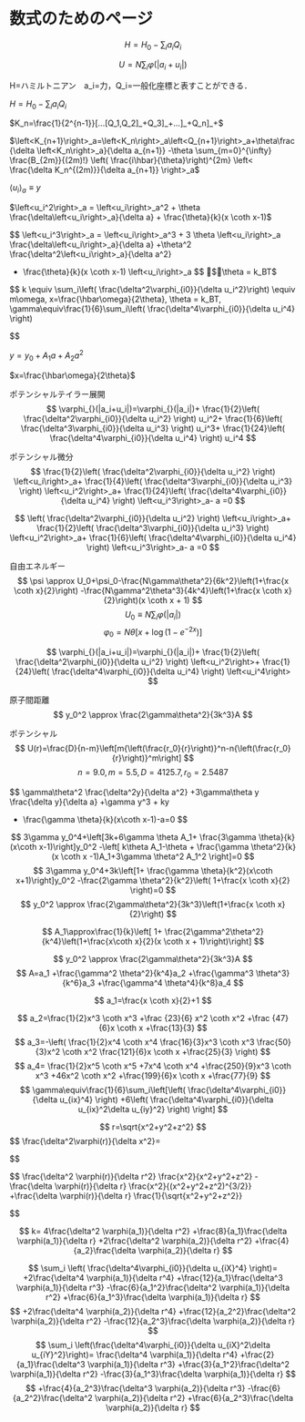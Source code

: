 # 数式のためのページ


$$
H=H_0-\sum_{i}a_iQ_i
$$

$$
U=N\sum_{i}\varphi_{}(|a_i+u_i|)
$$

H=ハミルトニアン　a_i=力，Q_i=一般化座標と表すことができる．

$H=H_0-\sum_{i}a_iQ_i$

$K_n=\frac{1}{2^{n-1}}[...[Q_1,Q_2]_+Q_3]_+...]_+Q_n]_+$

$\left<K_{n+1}\right>_a=\left<K_n\right>_a\left<Q_{n+1}\right>_a+\theta\frac{\delta \left<K_n\right>_a}{\delta a_{n+1}}
-\theta \sum_{m=0}^{\infty} \frac{B_{2m}}{(2m)!} \left( \frac{i\hbar}{\theta}\right)^{2m} \left< \frac{\delta K_n^{(2m)}}{\delta a_{n+1}} \right>_a$


$\left<u_i\right>_a \equiv y$

$\left<u_i^2\right>_a = \left<u_i\right>_a^2 + \theta \frac{\delta\left<u_i\right>_a}{\delta a} + \frac{\theta}{k}(x \coth x-1)$

$$
\left<u_i^3\right>_a = \left<u_i\right>_a^3 + 3 \theta \left<u_i\right>_a \frac{\delta\left<u_i\right>_a}{\delta a}
+\theta^2 \frac{\delta^2\left<u_i\right>_a}{\delta a^2}
+ \frac{\theta}{k}(x \coth x-1) \left<u_i\right>_a
$$
$\theta = k_BT$

$$
k \equiv
\sum_i\left( \frac{\delta^2\varphi_{i0}}{\delta u_i^2}\right)
\equiv
m\omega,
x=\frac{\hbar\omega}{2\theta},
\theta = k_BT,
\gamma\equiv\frac{1}{6}\sum_i\left( \frac{\delta^4\varphi_{i0}}{\delta u_i^4} \right)

$$

$y=y_0+A_1a+A_2a^2$

$x=\frac{\hbar\omega}{2\theta}$

ポテンシャルテイラー展開
$$
\varphi_{}(|a_i+u_i|)=\varphi_{}(|a_i|)+
\frac{1}{2}\left( \frac{\delta^2\varphi_{i0}}{\delta u_i^2} \right) u_i^2+
\frac{1}{6}\left( \frac{\delta^3\varphi_{i0}}{\delta u_i^3} \right) u_i^3+
\frac{1}{24}\left( \frac{\delta^4\varphi_{i0}}{\delta u_i^4} \right) u_i^4
$$

ポテンシャル微分
$$
\frac{1}{2}\left( \frac{\delta^2\varphi_{i0}}{\delta u_i^2} \right) \left<u_i\right>_a+
\frac{1}{4}\left( \frac{\delta^3\varphi_{i0}}{\delta u_i^3} \right) \left<u_i^2\right>_a+
\frac{1}{24}\left( \frac{\delta^4\varphi_{i0}}{\delta u_i^4} \right) \left<u_i^3\right>_a- a =0
$$

$$
\left( \frac{\delta^2\varphi_{i0}}{\delta u_i^2} \right) \left<u_i\right>_a+
\frac{1}{2}\left( \frac{\delta^3\varphi_{i0}}{\delta u_i^3} \right) \left<u_i^2\right>_a+
\frac{1}{6}\left( \frac{\delta^4\varphi_{i0}}{\delta u_i^4} \right) \left<u_i^3\right>_a- a =0
$$

自由エネルギー
$$
\psi \approx U_0+\psi_0-\frac{N\gamma\theta^2}{6k^2}\left(1+\frac{x \coth x}{2}\right)
-\frac{N\gamma^2\theta^3}{4k^4}\left(1+\frac{x \coth x}{2}\right)(x \coth x + 1)
$$
$$
U_0\equiv N\sum_i\varphi_{}(|a_i|)
$$
$$
\varphi_0 = N\theta[x+\log{(1-e^{-2x})}]
$$

$$
\varphi_{}(|a_i+u_i|)=\varphi_{}(|a_i|)+
\frac{1}{2}\left( \frac{\delta^2\varphi_{i0}}{\delta u_i^2} \right) \left<u_i^2\right>+
\frac{1}{24}\left( \frac{\delta^4\varphi_{i0}}{\delta u_i^4} \right) \left<u_i^4\right>
$$

原子間距離
$$
y_0^2 \approx \frac{2\gamma\theta^2}{3k^3}A
$$

ポテンシャル
$$
U(r)=\frac{D}{n-m}\left[m{\left(\frac{r_0}{r}\right)}^n-n{\left(\frac{r_0}{r}\right)}^m\right]
$$
$$
n=9.0, m=5.5, D=4125.7, r_0=2.5487
$$

$$
\gamma\theta^2 \frac{\delta^2y}{\delta a^2}
+3\gamma\theta y \frac{\delta y}{\delta a}
+\gamma y^3 + ky
+ \frac{\gamma \theta}{k}(x\coth x-1)-a=0
$$

$$
3\gamma y_0^4+\left[3k+6\gamma \theta A_1+
  \frac{3\gamma \theta}{k}(x\coth x-1)\right]y_0^2
  -\left[ k\theta A_1-\theta + \frac{\gamma \theta^2}{k}(x \coth x -1)A_1+3\gamma \theta^2 A_1^2
   \right]=0
$$
$$
3\gamma y_0^4+3k\left[1+ \frac{\gamma \theta}{k^2}(x\coth x+1)\right]y_0^2
  -\frac{2\gamma \theta^2}{k^2}\left(
    1+\frac{x \coth x}{2}
   \right)=0
$$
$$
y_0^2 \approx \frac{2\gamma\theta^2}{3k^3}\left(1+\frac{x \coth x}{2}\right)
$$

$$
A_1\approx\frac{1}{k}\left[ 1+ \frac{2\gamma^2\theta^2}{k^4}\left(1+\frac{x\coth x}{2}(x \coth x + 1)\right)\right]
$$

$$
y_0^2 \approx \frac{2\gamma\theta^2}{3k^3}A
$$
$$
A=a_1
+\frac{\gamma^2 \theta^2}{k^4}a_2
+\frac{\gamma^3 \theta^3}{k^6}a_3
+\frac{\gamma^4 \theta^4}{k^8}a_4
$$

$$
a_1=\frac{x \coth x}{2}+1
$$

$$
a_2=\frac{1}{2}x^3 \coth x^3
+\frac {23}{6} x^2 \coth x^2
+\frac {47}{6}x \coth x
+\frac{13}{3}
$$
$$
a_3=-\left(
\frac{1}{2}x^4 \coth x^4
\frac{16}{3}x^3 \coth x^3
\frac{50}{3}x^2 \coth x^2
\frac{121}{6}x \coth x
+\frac{25}{3}
\right)
$$
$$
a_4=
\frac{1}{2}x^5 \coth x^5
+7x^4 \coth x^4
+\frac{250}{9}x^3 \coth x^3
+46x^2 \coth x^2
+\frac{199}{6}x \coth x
+\frac{77}{9}
$$
$$
\gamma\equiv\frac{1}{6}\sum_i\left[\left( \frac{\delta^4\varphi_{i0}}{\delta u_{ix}^4} \right)
+6\left( \frac{\delta^4\varphi_{i0}}{\delta u_{ix}^2\delta u_{iy}^2} \right)
\right]
$$

$$
r=\sqrt{x^2+y^2+z^2}
$$
$$
  \frac{\delta^2\varphi(r)}{\delta x^2}=


$$

$$
\frac{\delta^2 \varphi(r)}{\delta r^2} \frac{x^2}{x^2+y^2+z^2}
-\frac{\delta \varphi(r)}{\delta r} \frac{x^2}{(x^2+y^2+z^2)^{3/2}}
+\frac{\delta \varphi(r)}{\delta r} \frac{1}{\sqrt{x^2+y^2+z^2}}

$$

$$
k=
4\frac{\delta^2 \varphi(a_1)}{\delta r^2}
+\frac{8}{a_1}\frac{\delta \varphi(a_1)}{\delta r}
+2\frac{\delta^2 \varphi(a_2)}{\delta r^2}
+\frac{4}{a_2}\frac{\delta \varphi(a_2)}{\delta r}
$$

$$
\sum_i \left( \frac{\delta^4\varphi_{i0}}{\delta u_{iX}^4} \right)=
+2\frac{\delta^4 \varphi(a_1)}{\delta r^4}
+\frac{12}{a_1}\frac{\delta^3 \varphi(a_1)}{\delta r^3}
-\frac{6}{a_1^2}\frac{\delta^2 \varphi(a_1)}{\delta r^2}
+\frac{6}{a_1^3}\frac{\delta \varphi(a_1)}{\delta r}
$$
$$
+2\frac{\delta^4 \varphi(a_2)}{\delta r^4}
+\frac{12}{a_2^2}\frac{\delta^2 \varphi(a_2)}{\delta r^2}
-\frac{12}{a_2^3}\frac{\delta \varphi(a_2)}{\delta r}
$$
$$
\sum_i \left(\frac{\delta^4\varphi_{i0}}{\delta u_{iX}^2\delta u_{iY}^2}\right)=
\frac{\delta^4 \varphi(a_1)}{\delta r^4}
+\frac{2}{a_1}\frac{\delta^3 \varphi(a_1)}{\delta r^3}
+\frac{3}{a_1^2}\frac{\delta^2 \varphi(a_1)}{\delta r^2}
-\frac{3}{a_1^3}\frac{\delta \varphi(a_1)}{\delta r}
$$
$$
+\frac{4}{a_2^3}\frac{\delta^3 \varphi(a_2)}{\delta r^3}
-\frac{6}{a_2^2}\frac{\delta^2 \varphi(a_2)}{\delta r^2}
+\frac{6}{a_2^3}\frac{\delta \varphi(a_2)}{\delta r}
$$
